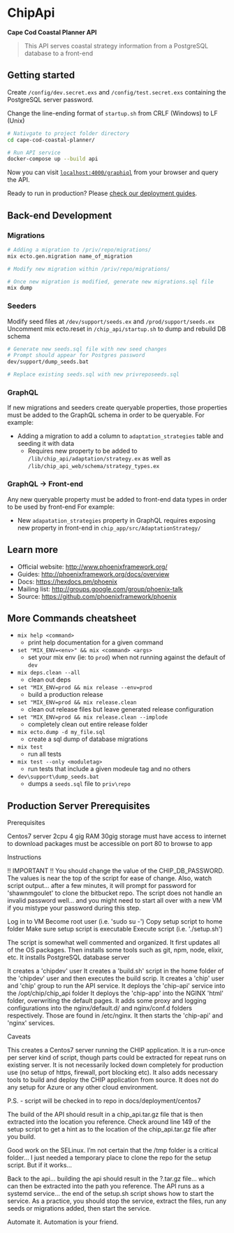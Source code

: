 # ChipApi

**Cape Cod Coastal Planner API**

> This API serves coastal strategy information from a PostgreSQL database to a front-end 


## Getting started

Create  `/config/dev.secret.exs` and `/config/test.secret.exs` containing the PostgreSQL server password.

Change the line-ending format of `startup.sh` from CRLF (Windows) to LF (Unix)

```bash
# Nativgate to project folder directory
cd cape-cod-coastal-planner/

# Run API service
docker-compose up --build api
```
Now you can visit [`localhost:4000/graphiql`](http://localhost:4000/graphiql) from your browser and query the API.

Ready to run in production? Please [check our deployment guides](http://www.phoenixframework.org/docs/deployment).


## Back-end Development

### Migrations
```bash
# Adding a migration to /priv/repo/migrations/
mix ecto.gen.migration name_of_migration

# Modify new migration within /priv/repo/migrations/

# Once new migration is modified, generate new migrations.sql file
mix dump
```

### Seeders
Modify seed files at `/dev/support/seeds.ex` and `/prod/support/seeds.ex`
Uncomment mix ecto.reset in `/chip_api/startup.sh` to dump and rebuild DB schema
```bash
# Generate new seeds.sql file with new seed changes
# Prompt should appear for Postgres password
dev/support/dump_seeds.bat

# Replace existing seeds.sql with new privreposeeds.sql
```

### GraphQL
If new migrations and seeders create queryable properties, those properties must be added to the GraphQL schema in order to be queryable.
For example: 
  * Adding a migration to add a column to `adaptation_strategies` table and seeding it with data
    * Requires new property to be added to `/lib/chip_api/adaptation/strategy.ex` as well as `/lib/chip_api_web/schema/strategy_types.ex`

### GraphQL -> Front-end
Any new queryable property must be added to front-end data types in order to be used by front-end
For example:
  * New `adapatation_strategies` property in GraphQL requires exposing new property in front-end in `chip_app/src/AdaptationStrategy/`

## Learn more

  * Official website: http://www.phoenixframework.org/
  * Guides: http://phoenixframework.org/docs/overview
  * Docs: https://hexdocs.pm/phoenix
  * Mailing list: http://groups.google.com/group/phoenix-talk
  * Source: https://github.com/phoenixframework/phoenix


## More Commands cheatsheet

  * `mix help <command>`
    * print help documentation for a given command
  * `set "MIX_ENV=<env>" && mix <command> <args>`
    * set your mix env (ie: to `prod`) when not running against the default of `dev`
  * `mix deps.clean --all`
    * clean out deps
  * `set "MIX_ENV=prod && mix release --env=prod`
    * build a production release
  * `set "MIX_ENV=prod && mix release.clean`
    * clean out release files but leave generated release configuration
  * `set "MIX_ENV=prod && mix release.clean --implode`
    * completely clean out entire release folder
  * `mix ecto.dump -d my_file.sql`
    * create a sql dump of database migrations
  * `mix test`
    * run all tests
  * `mix test --only <moduletag>`
    * run tests that include a given modeule tag and no others
  * `dev\support\dump_seeds.bat`
    * dumps a `seeds.sql` file to `priv\repo`


## Production Server Prerequisites
Prerequisites

Centos7 server
  2cpu
  4 gig RAM
  30gig storage
  must have access to internet to download packages
  must be accessible on port 80 to browse to app

Instructions

!! IMPORTANT !! You should change the value of the CHIP_DB_PASSWORD.  The values is near the top of the script for ease of change.  Also, watch script output... after a few minutes, it will prompt for password for 'shawnmgoulet' to clone the bitbucket repo.  The script does not handle an invalid password well... and you might need to start all over with a new VM if you mistype your password during this step.

Log in to VM
Become root user (i.e. 'sudo su -')
Copy setup script to home folder
Make sure setup script is executable
Execute script (i.e. './setup.sh')

The script is somewhat well commented and organized.
It first updates all of the OS packages.
Then installs some tools such as git, npm, node, elixir, etc.
It installs PostgreSQL database server

It creates a 'chipdev' user
It creates a 'build.sh' script in the home folder of the 'chipdev' user and then executes the build scrip.
It creates a 'chip' user and 'chip' group to run the API service.
It deploys the 'chip-api' service into the /opt/chip/chip_api folder
It deploys the 'chip-app' into the NGINX 'html' folder, overwriting the default pages.
It adds some proxy and logging configurations into the nginx/default.d/ and nginx/conf.d folders respectively.  Those are found in /etc/nginx.
It then starts the 'chip-api' and 'nginx' services.

Caveats

This creates a Centos7 server running the CHIP application. It is a run-once per server kind of script, though parts could be extracted for repeat runs on existing server. It is not necessarily locked down completely for production use (no setup of https, firewall, port blocking etc).  It also adds necessary tools to build and deploy the CHIP application from source. It does not do any setup for Azure or any other cloud environment.

P.S. - script will be checked in to repo in docs/deployment/centos7




The build of the API should result in a chip_api.tar.gz file that is then extracted into the location you reference. Check around line 149 of the setup script to get a hint as to the location of the chip_api.tar.gz file after you build.

Good work on the SELinux. I’m not certain that the /tmp folder is a critical folder… I just needed a temporary place to clone the repo for the setup script. But if it works…

Back to the api… building the api should result in the ?.tar.gz file… which can then be extracted into the path you reference. The API runs as a systemd service… the end of the setup.sh script shows how to start the service. As a practice, you should stop the service, extract the files, run any seeds or migrations added, then start the service.

Automate it. Automation is your friend.